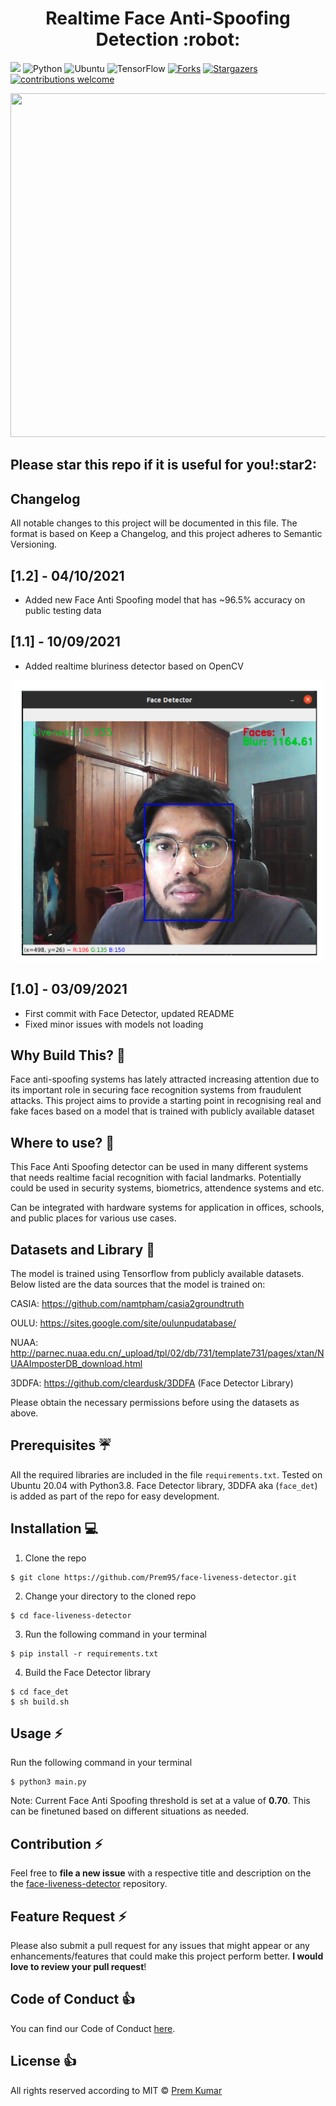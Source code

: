 <h1 align="center">Realtime Face Anti-Spoofing Detection :robot:</h1>

![](https://komarev.com/ghpvc/?username=Prem95&style=flat-square&label=Views)
![Python](https://img.shields.io/badge/Python-3.8-blue.svg)
![Ubuntu](https://img.shields.io/badge/Ubuntu-20.04-blue.svg)
![TensorFlow](https://img.shields.io/badge/TensorFlow-2.0+-blue.svg)
[![Forks](https://img.shields.io/github/forks/Prem95/face-liveness-detector.svg?logo=github)](https://github.com/Prem95/face-liveness-detector/network/members)
[![Stargazers](https://img.shields.io/github/stars/Prem95/face-liveness-detector.svg?logo=github)](https://github.com/Prem95/face-liveness-detector/stargazers)
[![contributions welcome](https://img.shields.io/badge/Contributions-Welcome-green.svg?style=flat)](https://github.com/Prem95/face-liveness-detector/issues)

<div align= "center"><img src="https://github.com/Prem95/face-liveness-detector/blob/main/misc/demo.gif" width="600" height="550"/></div>

<h2>Please star this repo if it is useful for you!:star2: </h2>

## Changelog
All notable changes to this project will be documented in this file.
The format is based on Keep a Changelog, and this project adheres to Semantic Versioning.


## [1.2] - 04/10/2021
- Added new Face Anti Spoofing model that has ~96.5% accuracy on public testing data


## [1.1] - 10/09/2021
- Added realtime bluriness detector based on OpenCV
<div align= "center"><img src="https://github.com/Prem95/face-liveness-detector/blob/main/misc/blur.png" width="500" height="450"/></div>


## [1.0] - 03/09/2021
- First commit with Face Detector, updated README
- Fixed minor issues with models not loading


## Why Build This? :thinking:
Face anti-spoofing systems has lately attracted increasing attention due to its important role in securing face recognition systems from fraudulent attacks. This project aims to provide a starting point in recognising real and fake faces based on a model that is trained with publicly available dataset


## Where to use? :hammer:
This Face Anti Spoofing detector can be used in many different systems that needs realtime facial recognition with facial landmarks. Potentially could be used in security systems, biometrics, attendence systems and etc.

Can be integrated with hardware systems for application in offices, schools, and public places for various use cases.

## Datasets and Library :green_book:

The model is trained using Tensorflow from publicly available datasets. Below listed are the data sources that the model is trained on:

CASIA: https://github.com/namtpham/casia2groundtruth

OULU: https://sites.google.com/site/oulunpudatabase/

NUAA: http://parnec.nuaa.edu.cn/_upload/tpl/02/db/731/template731/pages/xtan/NUAAImposterDB_download.html

3DDFA: https://github.com/cleardusk/3DDFA (Face Detector Library)

Please obtain the necessary permissions before using the datasets as above.

## Prerequisites :umbrella:

All the required libraries are included in the file ```requirements.txt```. Tested on Ubuntu 20.04 with Python3.8.
Face Detector library, 3DDFA aka (```face_det```) is added as part of the repo for easy development.


## Installation :computer:
1. Clone the repo
```
$ git clone https://github.com/Prem95/face-liveness-detector.git
```

2. Change your directory to the cloned repo
```
$ cd face-liveness-detector
```

3. Run the following command in your terminal
```
$ pip install -r requirements.txt
```

4. Build the Face Detector library
```
$ cd face_det
$ sh build.sh
```

## Usage :zap:

Run the following command in your terminal

```
$ python3 main.py
```

Note: Current Face Anti Spoofing threshold is set at a value of **0.70**. This can be finetuned based on different situations as needed.

## Contribution :zap:

Feel free to **file a new issue** with a respective title and description on the the [face-liveness-detector](https://github.com/Prem95/face-liveness-detector/issues) repository.

## Feature Request :zap:

Please also submit a pull request for any issues that might appear or any enhancements/features that could make this project perform better. **I would love to review your pull request**!

## Code of Conduct :+1:

You can find our Code of Conduct [here](/CODE_OF_CONDUCT.md).

## License :+1:
All rights reserved according to MIT © [Prem Kumar](https://github.com/Prem95/face-liveness-detector/blob/master/LICENSE)
